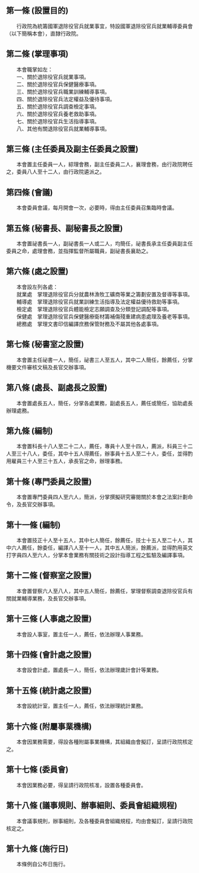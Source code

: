 第一條 (設置目的)
-----------------
　　行政院為統籌國軍退除役官兵就業事宜，特設國軍退除役官兵就業輔導委員會（以下簡稱本會），直隸行政院。  


第二條 (掌理事項)
-----------------
　　本會職掌如左：  
　　一、關於退除役官兵就業事項。  
　　二、關於退除役官兵保健醫療事項。  
　　三、關於退除役官兵職業訓練輔導事項。  
　　四、關於退除役官兵法定權益及優待事項。  
　　五、關於退除役官兵調查檢定事項。  
　　六、關於退除役官兵養老救助事項。  
　　七、關於退除役官兵生活指導事項。  
　　八、其他有關退除役官兵就業輔導事項。  


第三條 (主任委員及副主任委員之設置)
-----------------------------------
　　本會置主任委員一人，綜理會務，副主任委員二人，襄理會務，由行政院聘任之，委員八人至十二人，由行政院遴派之。  


第四條 (會議)
-------------
　　本會委員會議，每月開會一次，必要時，得由主任委員召集臨時會議。  


第五條 (秘書長、副秘書長之設置)
-------------------------------
　　本會置祕書長一人，副祕書長一人或二人，均簡任，祕書長承主任委員副主任委員之命，處理會務，並指揮監督所屬職員，副祕書長襄助之。  


第六條 (處之設置)
-----------------
　　本會設左列各處：  
　　就業處　掌理退除役官兵分就農林漁牧工礦商等業之籌劃安置及督導等事項。  
　　輔導處　掌理退除役官兵就業訓練生活指導及法定權益優待救助等事項。  
　　檢定處　掌理退除役官兵體能檢定志願調查及分類登記調配等事項。  
　　保健處　掌理退除役官兵保健醫療衛材籌補傷殘重建病患處理及養老等事項。  
　　總務處　掌理文書印信編譯庶務保管財務及不屬其他各處事項。  


第七條 (秘書室之設置)
---------------------
　　本會置主任祕書一人，簡任，祕書三人至五人，其中二人簡任，餘薦任，分掌機要文件審核文稿及長官交辦事項。  


第八條 (處長、副處長之設置)
---------------------------
　　本會置處長五人，簡任，分掌各處業務，副處長五人，薦任或簡任，協助處長辦理處務。  


第九條 (編制)
-------------
　　本會置科長十八人至二十二人，薦任，專員十人至十四人，薦派，科員三十二人至三十八人，委任，其中十五人得薦任，辦事員十五人至二十人，委任，並得酌用雇員三十人至三十五人，承長官之命，辦理事務。  


第十條 (專門委員之設置)
-----------------------
　　本會置專門委員四人至六人，簡派，分掌撰擬研究審閱關於本會之法案計劃命令，及長官交辦事項。  


第十一條 (編制)
---------------
　　本會置技正十人至十五人，其中七人簡任，餘薦任，技士十五人至二十人，其中六人薦任，餘委任，編譯八人至十一人，其中五人簡派，餘薦派，並得酌用英文打字員四人至六人，分掌本會業務有關技術之設計指導工程之監驗及編譯事項。  


第十二條 (督察室之設置)
-----------------------
　　本會置督察六人至八人，其中五人簡任，餘薦任，掌理督察調查退除役官兵有關就業輔導業務，及長官交辦事項。  


第十三條 (人事處之設置)
-----------------------
　　本會設人事室，置主任一人，薦任，依法辦理人事業務。  


第十四條 (會計處之設置)
-----------------------
　　本會設會計處，置處長一人，簡任，依法辦理歲計會計等業務。  


第十五條 (統計處之設置)
-----------------------
　　本會設統計室，置主任一人，薦任，依法辦理統計業務。  


第十六條 (附屬事業機構)
-----------------------
　　本會因業務需要，得設各種附屬事業機構，其組織由會擬訂，呈請行政院核定之。  


第十七條 (委員會)
-----------------
　　本會因業務必要，得呈請行政院核准，設置各種委員會。  


第十八條 (議事規則、辦事細則、委員會組織規程)
---------------------------------------------
　　本會議事規則，辦事細則，及各種委員會組織規程，均由會擬訂，呈請行政院核定之。  


第十九條 (施行日)
-----------------
　　本條例自公布日施行。